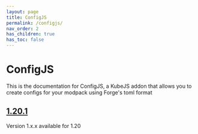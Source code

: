 ```yaml
---
layout: page
title: ConfigJS
permalink: /configjs/
nav_order: 2
has_children: true
has_toc: false
---
```


# ConfigJS

This is the documentation for ConfigJS, a KubeJS addon that allows you to create configs for your modpack using Forge's toml format

## [1.20.1](1.20.1/)

Version 1.x.x available for 1.20

